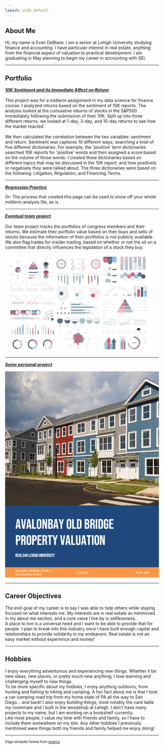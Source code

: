 ```yaml
---
layout: wide_default
---    
```

## About Me

Hi, my name is Evan DeBlase. I am a senior at Lehigh University studying finance and accounting. I have particular interest in real estate, anything from the financial aspect of valuation to practical development. I am graduating in May planning to begin my career in accounting with SEI. 

<!-- Upload your own photo and change the path -->

---

## Portfolio

<!-- You can link to other websites, PDFs in this repo, and other pages in this repo -->

_**[10K Sentiment and its Immediate Affect on Return](report)**_
<br>
<br>
This project was for a midterm assignment in my data science for finance course. I analyzed returns based on the sentiment of 10K reports. The analysis looked at the cumulative returns of stocks in the S&P500 immediately following the submission of their 10K. Split up into three different returns, we looked at 1-day, 3-day, and 10-day returns to see how the market reacted.
<br>
<br>
We then calculated the correlation between the two variables: sentiment and return. Sentiment was captures 10 different ways, searching a total of five different dictionaries. For example, the 'positive' term dictionaries searched 10K reports for 'positive' words and then assigned a score based on the volume of those words. I created three dictionaries based on different topics that may be discussed in the 10K report, and how positively or negatively they were talked about. The three dictionaries were based on the following: Litigation, Regulation, and Financing Terms.


---

_**[Regression Practice](Regression_practice)**_

Or: The process that created this page can be used to show off your whole midterm analysis file, as is.

<!-- <img src="images/dummy_thumbnail.jpg?raw=true"/> -->

---

_**[Eventual team project]([https://donbowen.github.io/teamproject/](https://github.com/adrianmross/congress_trades_dashboard))**_
<br>
<br>
Our team project tracks the portfolios of congress members and their returns. We estimate their portfolio value based on their buys and sells of stocks because the information of their portfolios is not publicly available. We also flag trades for insider trading, based on whether or not the sit on a committee that directly influences the legislation of a stock they buy.

<img src="images/dummy_thumbnail.jpg?raw=true"/>

---

_**[Some personal project](/pdf/OldBridge_Valuation_Report_REAL348.pdf)**_

<img src="images/cover_page.png"/>

---

## Career Objectives

The end-goal of my career is to say I was able to help others while staying focused on what interests me. My interests are in real estate as mentioned in my about me section, and a core value I live by is selflessness. 
<br>
A place to live is a universal need and I want to be able to provide that for people. I plan to break into this industry once I have built enough capital and relationships to provide solidarity in my endeavors. Real estate is not an easy market without experience and money!

---

## Hobbies

I enjoy everything adventurous and experiencing new things. Whether it be new ideas, new places, or pretty much new anything, I love learning and challenging myself to new things.
<br>
To be more specific about my hobbies, I enjoy anything outdoors; from hunting and fishing to hiking and camping. A fun fact about me is that I took a car-camping road trip from my home state of PA all the way to San Diego... and back! I also enjoy building things, most notably the card table my roommate and I built in the woodshop at Lehigh. I don't have many projects to my name, but I am working on a bookshelf currently.
<br>
Like most people, I value my time with friends and family, so I have to include them somewhere on my site. Any other hobbies I previously mentioned were things both my friends and family helped me enjoy doing!

---
<p style="font-size:11px">Page template forked from <a href="https://github.com/evanca/quick-portfolio">evanca</a></p>
<!-- Remove above link if you don't want to attibute -->
